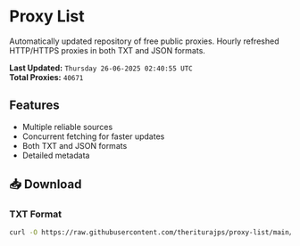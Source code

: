 # Proxy List

Automatically updated repository of free public proxies. Hourly refreshed HTTP/HTTPS proxies in both TXT and JSON formats.

**Last Updated:** `Thursday 26-06-2025 02:40:55 UTC`  
**Total Proxies:** `40671`

## Features
- Multiple reliable sources
- Concurrent fetching for faster updates
- Both TXT and JSON formats
- Detailed metadata

## 📥 Download

### TXT Format
```bash
curl -O https://raw.githubusercontent.com/theriturajps/proxy-list/main/proxies.txt